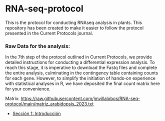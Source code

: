 # RNA-seq-protocol
 This is the protocol for conducting RNAseq analysis in plants. This repository has been created to make it easier to follow the protocol presented in the Current Protocols journal.

### Raw Data for the analysis:

In the 7th step of the protocol outlined in Current Protocols, we provide detailed instructions for conducting a differential expression analysis. To reach this stage, it is imperative to download the Fastq files and complete the entire analysis, culminating in the contingency table containing counts for each gene. However, to simplify the initiation of hands-on experience with statistical analyses in R, we have deposited the final count matrix here for your convenience.

Matrix: https://raw.githubusercontent.com/jmvillalobos/RNA-seq-protocol/main/matriz_arabidopsis_2023.txt


- [Sección 1: Introducción](#sección-1-introducción)
